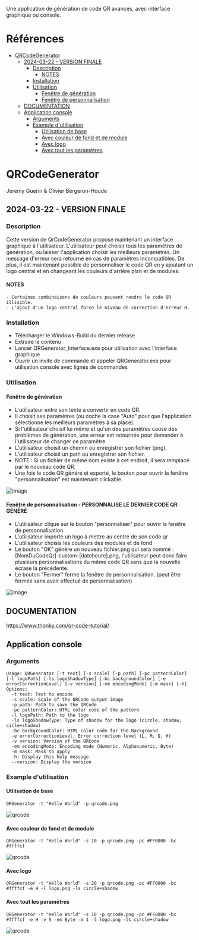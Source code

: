 Une application de génération de code QR avancés, avec interface graphique ou console.

# Références
  
- [QRCodeGenerator](#qrcodegenerator)
  * [2024-03-22 - VERSION FINALE](#2024-03-22---version-finale)
    + [Description](#description)
      - [NOTES](#notes)
    + [Installation](#installation)
    + [Utilisation](#utilisation)
      - [Fenêtre de génération](#fenêtre-de-génération)
      - [Fenêtre de personnalisation](#fenêtre-de-personnalisation---personnalise-le-dernier-code-qr-généré)
  * [DOCUMENTATION](#documentation)
  * [Application console](#application-console)
    + [Arguments](#arguments)
    + [Example d'utilisation](#example-dutilisation)
      - [Utilisation de base](#utilisation-de-base)
      - [Avec couleur de fond et de module](#avec-couleur-de-fond-et-de-module)
      - [Avec logo](#avec-logo)
      - [Avec tout les paramètres](#avec-tout-les-paramètres)




# QRCodeGenerator
Jeremy Guerin & Olivier Bergeron-Houde


## 2024-03-22 - VERSION FINALE
  
### Description
  
Cette version de QrCodeGenerator propose maintenant un interface graphique à l'utilisateur.
L'utilisateur peut choisir tous les paramètres de génération, ou laisser l'application choisir les meilleurs paramètres.
Un message d'erreur sera retourné en cas de paramètres incompatibles.
De plus, il est maintenant possible de personnaliser le code QR en y ajoutant un logo central et en changeant les couleurs d'arrière plan et de modules.
  
#### NOTES
```
- Certaines combinaisons de couleurs peuvent rendre le code QR illisible.
- L'ajout d'un logo central force le niveau de correction d'erreur H.
```
  
### Installation
  
- Télécharger le Windows-Build du dernier release
- Extraire le contenu
- Lancer QRGenerator_Interface.exe pour utilisation avec l'interface graphique
- Ouvrir un invite de commande et appeler QRGenerator.exe pour utilisation console avec lignes de commandes
  
### Utilisation
  
#### Fenêtre de génération
-  L'utilisateur entre son texte à convertir en code QR.
-  Il choisit ses paramètres (ou coche la case "Auto" pour que l'application sélectionne les meilleurs paramètres à sa place).
-  Si l'utilisateur choisit lui même et qu'un des paramètres cause des problèmes de génération, une erreur est retournée pour demander à l'utilisateur de changer ce paramètre.
-  L'utilisateur choisit un chemin ou enregistrer son fichier (png).
-  L'utilisateur choisit un path ou enregistrer son fichier.
-  NOTE : Si un fichier de même nom existe à cet endroit, il sera remplacé par le nouveau code QR.
-  Une fois le code QR généré et exporté, le bouton pour ouvrir la fenêtre "personnalisation" est maintenant clickable.  

![image](https://github.com/cegep-chicoutimi/QRCodeGenerator/assets/86294972/b8ea0c93-423f-46e3-b1b4-d6c51db89869)
  
#### Fenêtre de personnalisation - PERSONNALISE LE DERNIER CODE QR GÉNÉRÉ
-  L'utilisateur clique sur le bouton "personnaliser" pour ouvrir la fenêtre de personnalisation
-  L'utilisateur importe un logo à mettre au centre de son code qr
-  L'utilisateur choisis les couleurs des modules et de fond
-  Le bouton "OK" génère un nouveau fichier.png qui sera nommé : [NomDuCodeQr]-custom-[dateheure].png, l'utilisateur peut donc faire plusieurs personnalisations du même code QR sans que la nouvelle écrase la précédente.
-  Le bouton "Fermer" ferme la fenêtre de personnalisation. (peut être fermée sans avoir effectué de personnalisation)
  
![image](https://github.com/cegep-chicoutimi/QRCodeGenerator/assets/86294972/a83a95f8-9054-48d2-9a9e-7439d1aedb54)
               
## DOCUMENTATION
  
https://www.thonky.com/qr-code-tutorial/
  
## Application console
  
### Arguments
  
```
Usage: QRGenerator [-t text] [-s scale] [-p path] [-pc patternColor] [-l logoPath] [-ls logoShadowType] [-bc backgroundColor] [-e errorCorrectionLevel] [-v version] [-em encodingMode] [-m mask] [-h]
Options:
  -t text: Text to encode
  -s scale: Scale of the QRCode output image
  -p path: Path to save the QRCode
  -pc patternColor: HTML color code of the pattern
  -l logoPath: Path to the logo
  -ls logoShadowType: Type of shadow for the logo (circle, shadow, cicle+shadow)
  -bc backgroundColor: HTML color code for the Background
  -e errorCorrectionLevel: Error correction level (L, M, Q, H)
  -v version: Version of the QRCode
  -em encodingMode: Encoding mode (Numeric, Alphanumeric, Byte)
  -m mask: Mask to apply
  -h: Display this help message
  --version: Display the version
```
  
### Example d'utilisation
  
#### Utilisation de base
```
QRGenerator -t "Hello World" -p qrcode.png
```
![qrcode](https://github.com/cegep-chicoutimi/QRCodeGenerator/assets/86294972/7fc67a2e-74a2-49b4-936e-7eaf9025fca9)
  
#### Avec couleur de fond et de module
```
QRGenerator -t "Hello World" -s 10 -p qrcode.png -pc #FF0000 -bc #ffffcf 
```
![qrcode](https://github.com/cegep-chicoutimi/QRCodeGenerator/assets/86294972/9fac489f-13eb-4d46-818b-e3735563bb95)
  
#### Avec logo
```
QRGenerator -t "Hello World" -s 20 -p qrcode.png -pc #FF0000 -bc #ffffcf -e H -l logo.png -ls circle+shadow
```
  
#### Avec tout les paramètres
```
QRGenerator -t "Hello World" -s 10 -p qrcode.png -pc #FF0000 -bc #ffffcf -e H -v 5 -em Byte -m 1 -l logo.png -ls circle+shadow
```
![qrcode](https://github.com/cegep-chicoutimi/QRCodeGenerator/assets/86294972/7cfae556-f7f6-4921-85f2-ae164ea37a46)

